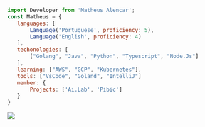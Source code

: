              
 ```js
import Developer from 'Matheus Alencar';
const Matheus = {
    languages: [
        Language('Portuguese', proficiency: 5),
        Language('English', proficiency: 4)
    ],
    techonologies: [
        ["Golang", "Java", "Python", "Typescript", "Node.Js"]
    ],
    learning: ["AWS", "GCP", "Kubernetes"],
    tools: ["VsCode", "Goland", "IntelliJ"]
    member: {
        Projects: ['Ai.Lab', 'Pibic']
    }
}

```
  <!-- Ranking de Linguagens -->
<a href=""> <img align="center" src="https://github-readme-stats-sigma-five.vercel.app/api/top-langs/?username=MatThHeuss&layout=compact&langs_count=15&theme=dracula&line_height=40&hide=css"/> </a>